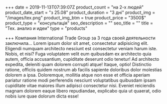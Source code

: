 +++
date = 2019-11-13T07:39:07Z
product_count = "на 2-х людей"
product_date_start = "з 25.08"
product_duration = "3 дні"
product_img = "/images/tex.png"
product_img_btm = true
product_price = "3500$"
product_type = "консультація"
seo_description = ""
seo_title = ""
title = "Тех. анализ и идеи"
type = "products"

+++
Компания International Trade Group за 3 года своей деятельности заключила…
Lorem ipsum dolor sit amet, consectetur adipisicing elit. Eligendi numquam architecto nesciunt est consectetur veniam harum iste. Nobis, et nisi? Fuga voluptatem velit eum quibusdam ex architecto quia autem, officia accusantium, cupiditate deserunt odio tenetur! Ad architecto expedita, deleniti quam dolorem corrupti atque! Itaque, optio! Distinctio ratione, officiis quidem nostrum ab facilis sapiente doloribus dolor molestias dolorem a ipsa. Doloremque, mollitia atque non esse et officia aperiam pariatur ratione modi perferendis nesciunt voluptatibus quibusdam ipsam cupiditate vitae maiores illum adipisci consectetur nisi. Eveniet reiciendis magnam dolorem eaque libero repudiandae, explicabo quia ut quaerat, odio nobis iure quae dolorum dicta esse!